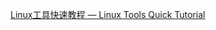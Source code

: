 [Linux工具快速教程 — Linux Tools Quick Tutorial](https://linuxtools-rst.readthedocs.io/zh_CN/latest/index.html)